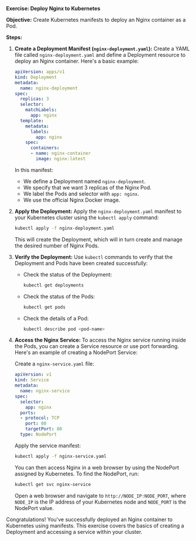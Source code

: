 **Exercise: Deploy Nginx to Kubernetes**

**Objective:** Create Kubernetes manifests to deploy an Nginx container as a Pod.

**Steps:**

1. **Create a Deployment Manifest (`nginx-deployment.yaml`):**
   Create a YAML file called `nginx-deployment.yaml` and define a Deployment resource to deploy an Nginx container. Here's a basic example:

   ```yaml
   apiVersion: apps/v1
   kind: Deployment
   metadata:
     name: nginx-deployment
   spec:
     replicas: 3
     selector:
       matchLabels:
         app: nginx
     template:
       metadata:
         labels:
           app: nginx
       spec:
         containers:
         - name: nginx-container
           image: nginx:latest
   ```

   In this manifest:
   - We define a Deployment named `nginx-deployment`.
   - We specify that we want 3 replicas of the Nginx Pod.
   - We label the Pods and selector with `app: nginx`.
   - We use the official Nginx Docker image.

2. **Apply the Deployment:**
   Apply the `nginx-deployment.yaml` manifest to your Kubernetes cluster using the `kubectl apply` command:

   ```bash
   kubectl apply -f nginx-deployment.yaml
   ```

   This will create the Deployment, which will in turn create and manage the desired number of Nginx Pods.

3. **Verify the Deployment:**
   Use `kubectl` commands to verify that the Deployment and Pods have been created successfully:

   - Check the status of the Deployment:
     ```bash
     kubectl get deployments
     ```

   - Check the status of the Pods:
     ```bash
     kubectl get pods
     ```

   - Check the details of a Pod:
     ```bash
     kubectl describe pod <pod-name>
     ```

4. **Access the Nginx Service:**
   To access the Nginx service running inside the Pods, you can create a Service resource or use port forwarding. Here's an example of creating a NodePort Service:

   Create a `nginx-service.yaml` file:

   ```yaml
   apiVersion: v1
   kind: Service
   metadata:
     name: nginx-service
   spec:
     selector:
       app: nginx
     ports:
     - protocol: TCP
       port: 80
       targetPort: 80
     type: NodePort
   ```

   Apply the service manifest:

   ```bash
   kubectl apply -f nginx-service.yaml
   ```

   You can then access Nginx in a web browser by using the NodePort assigned by Kubernetes. To find the NodePort, run:

   ```bash
   kubectl get svc nginx-service
   ```

   Open a web browser and navigate to `http://NODE_IP:NODE_PORT`, where `NODE_IP` is the IP address of your Kubernetes node and `NODE_PORT` is the NodePort value.

Congratulations! You've successfully deployed an Nginx container to Kubernetes using manifests. This exercise covers the basics of creating a Deployment and accessing a service within your cluster.
